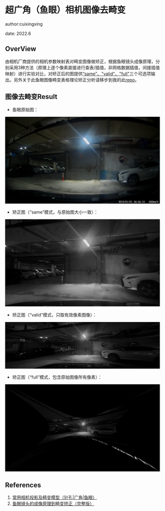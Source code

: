 # 超广角（鱼眼）相机图像去畸变

author:cuixingxing

date: 2022.6

## OverView

由相机厂商提供的相机参数映射表对畸变图像做矫正，根据鱼眼镜头成像原理，分别采用3种方法（原理上逐个像素直接进行查表/插值，非网格数据插值，间接插值映射）进行实验对比，对矫正后的图提供[“same”、"valid"、"full"](https://www.mathworks.com/help/vision/ref/undistortfisheyeimage.html?s_tid=doc_ta#d126e333899)三个可选项输出。另外关于此鱼眼图像畸变表格理论矫正分析请移步到我的此[repo](https://github.com/cuixing158/OpenCVFisheyeAndDistortionTable)。

## 图像去畸变Result

- 鱼眼原始图：<br>

<p align="left">
  <img src="images/original.png" />
</p>

- 矫正图（“same”模式，与原始图大小一致）：<br>

<p align="left">
  <img src="images/same.jpg" />
</p>

- 矫正图（“valid”模式，只取有效像素图像）：<br>

<p align="left">
  <img src="images/valid.jpg" />
</p>

- 矫正图（“full”模式，包含原始图像所有像素）：<br>

<p align="left">
  <img src="images/full.jpg" />
</p>

## References

1. [常用相机投影及畸变模型（针孔|广角|鱼眼）](https://blog.csdn.net/qq_28087491/article/details/107965151)
1. [鱼眼镜头的成像原理到畸变矫正（完整版）](https://blog.csdn.net/qq_16137569/article/details/112398976)
